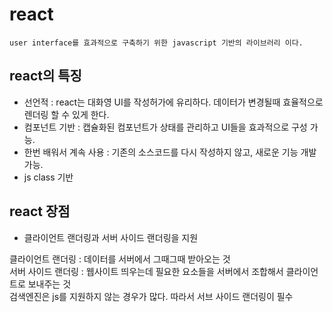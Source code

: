 # react
    user interface를 효과적으로 구축하기 위한 javascript 기반의 라이브러리 이다.  
## react의 특징
* 선언적 :  react는 대화영 UI를 작성허가에 유리하다. 데이터가 변경될때 효율적으로 렌더링 할 수 있게 한다.  
* 컴포넌트 기반 : 캡슐화된 컴포넌트가 상태를 관리하고 UI들을 효과적으로 구성 가능.
* 한번 배워서 계속 사용 : 기존의 소스코드를 다시 작성하지 않고, 새로운 기능 개발 가능.
* js class 기반
## react 장점
* 클라이언트 랜더링과 서버 사이드 랜더링을 지원

클라이언트 랜더링 : 데이터를 서버에서 그때그때 받아오는 것  
서버 사이드 랜더링 : 웹사이트 띄우는데 필요한 요소들을 서버에서 조합해서 클라이언트로 보내주는 것  
검색엔진은 js를 지원하지 않는 경우가 많다. 따라서 서브 사이드 랜더링이 필수